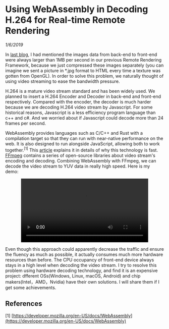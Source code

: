 # Using WebAssembly in Decoding H.264 for Real-time Remote Rendering
*1/6/2019*

In [last blog](https://jiangdunchun.github.io/blog.html?id=WampFramework_Remotely_Invoke_the_API_in_Local_CSharp_Assembly_from_js.md), I had mentioned the images data from back-end to front-end were always larger than 1MB per second in our previous Remote Rendering Framework, because we just compressed these images separately (you can imagine we sent a picture in *.jpg format to HTML every time a texture was gotten from OpenGL). In order to solve this problem, we naturally thought of using video streaming to ease the bandwidth pressure.

H.264 is a mature video stream standard and has been widely used. We planned to insert a H.264 Encoder and Decoder in back-end and front-end respectively. Compared with the encoder, the decoder is much harder because we are decoding H.264 video stream by Javascript. For some historical reasons, Javascript is a less efficiency program language than c++ and c#. And we worried about if Javascript could decode more than 24 frames per second.

WebAssembly provides languages such as C/C++ and Rust with a compilation target so that they can run with near-native performance on the web. It is also designed to run alongside JavaScript, allowing both to work together.<sup>[1]</sup> This [article](https://www.smashingmagazine.com/2017/05/abridged-cartoon-introduction-webassembly/) explains it in details of why this technology is fast. [FFmpeg](http://ffmpeg.org/) contains a series of open-source libraries about video stream's encoding and decoding. Combining WebAssembly with FFmpeg, we can decode the video stream to YUV data in really high speed. Here is my demo:

<center><video src="blogs/Using_WebAssembly_in_Decoding_H.264_for_Real-time_Remote_Rendering/demo.mp4" width="80%" controls="controls"></video></center>

Even though this approach could apparently decrease the traffic and ensure the fluency as much as possible, it actually consumes much more hardware resources than before. The CPU occupancy of front-end device always stays in a high level when decoding the video stream. I try to resolve this problem using hardware decoding technology, and find it is an expensive project: dfferent OSs(Windows, Linux, macOS, Android) and chip makers(Intel，AMD，Nvidia) have their own solutions. I will share them if I get some achievements.

## References
[1] [https://developer.mozilla.org/en-US/docs/WebAssembly](https://developer.mozilla.org/en-US/docs/WebAssembly)